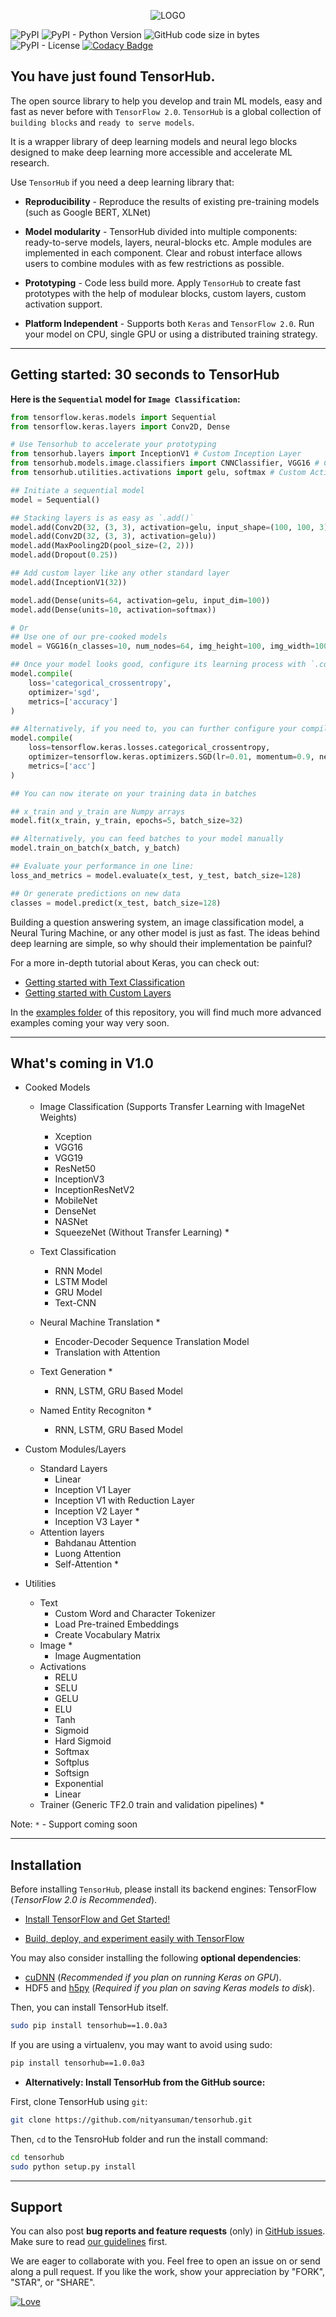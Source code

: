 <p align="center"><img src="data/logo.png?raw=true" alt="LOGO"/></p>

<img alt="PyPI" src="https://img.shields.io/pypi/v/tensorhub.svg?color=blue&style=flat"> <img alt="PyPI - Python Version" src="https://img.shields.io/pypi/pyversions/tensorhub.svg?style=flat">  <img alt="GitHub code size in bytes" src="https://img.shields.io/github/languages/code-size/nityansuman/tensorhub.svg?color=blue&style=flat"> <img alt="PyPI - License" src="https://img.shields.io/pypi/l/tensorhub.svg?style=flat"> [![Codacy Badge](https://api.codacy.com/project/badge/Grade/d1e35c252db741b28144f5b7b9ffd7d2)](https://www.codacy.com/app/nityansuman/tensorhub?utm_source=github.com&amp;utm_medium=referral&amp;utm_content=nityansuman/tensorhub&amp;utm_campaign=Badge_Grade)


## You have just found TensorHub.

The open source library to help you develop and train ML models, easy and fast as never before with `TensorFlow 2.0`.
`TensorHub` is a global collection of `building blocks` and `ready to serve models`.

It is a wrapper library of deep learning models and neural lego blocks designed to make deep learning more accessible and accelerate ML research.

Use `TensorHub` if you need a deep learning library that:

+ **Reproducibility** - Reproduce the results of existing pre-training models (such as Google BERT, XLNet)

+ **Model modularity** - TensorHub divided into multiple components: ready-to-serve models, layers, neural-blocks etc. Ample modules are implemented in each component. Clear and robust interface allows users to combine modules with as few restrictions as possible.

+ **Prototyping** - Code less build more. Apply `TensorHub` to create fast prototypes with the help of modulear blocks, custom layers, custom activation support.

+ **Platform Independent** - Supports both `Keras` and `TensorFlow 2.0`. Run your model on CPU, single GPU or using a distributed training strategy.

------------------


## Getting started: 30 seconds to TensorHub

**Here is the `Sequential` model for `Image Classification`:**

```python
from tensorflow.keras.models import Sequential
from tensorflow.keras.layers import Conv2D, Dense

# Use Tensorhub to accelerate your prototyping
from tensorhub.layers import InceptionV1 # Custom Inception Layer
from tensorhub.models.image.classifiers import CNNClassifier, VGG16 # Cooked Models
from tensorhub.utilities.activations import gelu, softmax # Custom Activations Supported

## Initiate a sequential model
model = Sequential()

## Stacking layers is as easy as `.add()`
model.add(Conv2D(32, (3, 3), activation=gelu, input_shape=(100, 100, 3)))
model.add(Conv2D(32, (3, 3), activation=gelu))
model.add(MaxPooling2D(pool_size=(2, 2)))
model.add(Dropout(0.25))

## Add custom layer like any other standard layer
model.add(InceptionV1(32)) 

model.add(Dense(units=64, activation=gelu, input_dim=100))
model.add(Dense(units=10, activation=softmax))

# Or
## Use one of our pre-cooked models
model = VGG16(n_classes=10, num_nodes=64, img_height=100, img_width=100).model()

## Once your model looks good, configure its learning process with `.compile()`
model.compile(
    loss='categorical_crossentropy',
    optimizer='sgd',
    metrics=['accuracy']
)

## Alternatively, if you need to, you can further configure your compile configuration
model.compile(
    loss=tensorflow.keras.losses.categorical_crossentropy,
    optimizer=tensorflow.keras.optimizers.SGD(lr=0.01, momentum=0.9, nesterov=True),
    metrics=['acc']
)

## You can now iterate on your training data in batches

## x_train and y_train are Numpy arrays
model.fit(x_train, y_train, epochs=5, batch_size=32)

## Alternatively, you can feed batches to your model manually
model.train_on_batch(x_batch, y_batch)

## Evaluate your performance in one line:
loss_and_metrics = model.evaluate(x_test, y_test, batch_size=128)

## Or generate predictions on new data
classes = model.predict(x_test, batch_size=128)
```

Building a question answering system, an image classification model, a Neural Turing Machine, or any other model is just as fast. The ideas behind deep learning are simple, so why should their implementation be painful?

For a more in-depth tutorial about Keras, you can check out:

+ [Getting started with Text Classification](https://github.com/nityansuman/tensorhub/tree/master/examples/training-a-text-classifier-using-tensorhub-models.ipynb)
+ [Getting started with Custom Layers](https://github.com/nityansuman/tensorhub/tree/master/examples/creating-custom-models.ipynb)

In the [examples folder](https://github.com/nityansuman/tensorhub/tree/master/examples) of this repository, you will find much more advanced examples coming your way very soon.

------------------


## What's coming in V1.0
+ Cooked Models
    + Image Classification (Supports Transfer Learning with ImageNet Weights)
        + Xception
        + VGG16
        + VGG19
        + ResNet50
        + InceptionV3
        + InceptionResNetV2
        + MobileNet
        + DenseNet
        + NASNet
        + SqueezeNet (Without Transfer Learning) *

    + Text Classification
        + RNN Model
        + LSTM Model
        + GRU Model
        + Text-CNN

    + Neural Machine Translation *
        + Encoder-Decoder Sequence Translation Model
        + Translation with Attention

    + Text Generation *
        + RNN, LSTM, GRU Based Model
        
    + Named Entity Recogniton *
        + RNN, LSTM, GRU Based Model

+ Custom Modules/Layers
    + Standard Layers
        + Linear
        + Inception V1 Layer
        + Inception V1 with Reduction Layer
        + Inception V2 Layer *
        + Inception V3 Layer *
    + Attention layers
        + Bahdanau Attention
        + Luong Attention
        + Self-Attention *

+ Utilities
    + Text
        + Custom Word and Character Tokenizer
        + Load Pre-trained Embeddings
        + Create Vocabulary Matrix
    + Image *
        + Image Augmentation
    + Activations
        + RELU
        + SELU
        + GELU
        + ELU
        + Tanh
        + Sigmoid
        + Hard Sigmoid
        + Softmax
        + Softplus
        + Softsign
        + Exponential
        + Linear
    + Trainer (Generic TF2.0 train and validation pipelines) *

Note: `*` - Support coming soon

------------------


## Installation

Before installing `TensorHub`, please install its backend engines: TensorFlow (*TensorFlow 2.0 is Recommended*).

+ [Install TensorFlow and Get Started!](https://www.tensorflow.org/install)

+ [Build, deploy, and experiment easily with TensorFlow](https://www.tensorflow.org/)

You may also consider installing the following **optional dependencies**:

+ [cuDNN](https://docs.nvidia.com/deeplearning/sdk/cudnn-install/) (*Recommended if you plan on running Keras on GPU*).
+ HDF5 and [h5py](http://docs.h5py.org/en/latest/build.html) (*Required if you plan on saving Keras models to disk*).

Then, you can install TensorHub itself.

```sh
sudo pip install tensorhub==1.0.0a3
```

If you are using a virtualenv, you may want to avoid using sudo:

```sh
pip install tensorhub==1.0.0a3
```

+ **Alternatively: Install TensorHub from the GitHub source:**

First, clone TensorHub using `git`:

```sh
git clone https://github.com/nityansuman/tensorhub.git
```

Then, `cd` to the TensroHub folder and run the install command:
```sh
cd tensorhub
sudo python setup.py install
```

------------------


## Support

You can also post **bug reports and feature requests** (only) in [GitHub issues](https://github.com/nityansuman/tensorhub/issues). Make sure to read [our guidelines](https://github.com/nityansuman/tensorhub/blob/master/CONTRIBUTING.md) first.

We are eager to collaborate with you. Feel free to open an issue on or send along a pull request.
If you like the work, show your appreciation by "FORK", "STAR", or "SHARE".

[![Love](https://forthebadge.com/images/badges/built-with-love.svg)](https://GitHub.com/nityansuman/tensorhub/)
